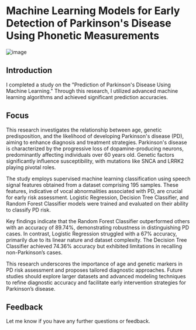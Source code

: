 # Machine Learning Models for Early Detection of Parkinson's Disease Using Phonetic Measurements

![image]( https://www.verywellhealth.com/thmb/k_If-kT-9bBA4Ze60RJu3uUNjto=/1500x0/filters:no_upscale():max_bytes(150000):strip_icc()/parkinsonism-causes-symptoms-and-treatment-5189631_final-01-06edf39f8a2a42f59d40151e8dd405b4.jpg)

## Introduction
I completed a study on the "Prediction of Parkinson's Disease Using Machine Learning." Through this research, I utilized advanced machine learning algorithms and achieved significant prediction accuracies. 

## Focus
This research investigates the relationship between age, genetic predisposition, and the likelihood of developing Parkinson's disease (PD), aiming to enhance diagnosis and treatment strategies. Parkinson's disease is characterized by the progressive loss of dopamine-producing neurons, predominantly affecting individuals over 60 years old. Genetic factors significantly influence susceptibility, with mutations like SNCA and LRRK2 playing pivotal roles.

The study employs supervised machine learning classification using speech signal features obtained from a dataset comprising 195 samples. These features, indicative of vocal abnormalities associated with PD, are crucial for early risk assessment. Logistic Regression, Decision Tree Classifier, and Random Forest Classifier models were trained and evaluated on their ability to classify PD risk.

Key findings indicate that the Random Forest Classifier outperformed others with an accuracy of 89.74%, demonstrating robustness in distinguishing PD cases. In contrast, Logistic Regression struggled with a 67% accuracy, primarily due to its linear nature and dataset complexity. The Decision Tree Classifier achieved 74.36% accuracy but exhibited limitations in recalling non-Parkinson’s cases.

This research underscores the importance of age and genetic markers in PD risk assessment and proposes tailored diagnostic approaches. Future studies should explore larger datasets and advanced modeling techniques to refine diagnostic accuracy and facilitate early intervention strategies for Parkinson’s disease.

## Feedback
Let me know if you have any further questions or feedback. 
